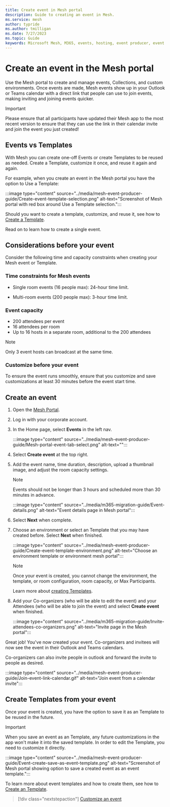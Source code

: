 ```yaml
---
title: Create event in Mesh portal
description: Guide to creating an event in Mesh.
ms.service: mesh
author: typride
ms.author: tmilligan
ms.date: 7/27/2023
ms.topic: Guide
keywords: Microsoft Mesh, M365, events, hosting, event producer, event organizer
---
```


# Create an event in the Mesh portal

Use the Mesh portal to create and manage events, Collections, and custom environments. Once events are made, Mesh events show up in your Outlook or Teams calendar with a direct link that people can use to join events, making inviting and joining events quicker.

> [!IMPORTANT]
> Please ensure that all participants have updated their Mesh app to the most recent version to ensure that they can use the link in their calendar invite and join the event you just created!

## Events vs Templates

With Mesh you can create one-off Events or create Templates to be reused as needed. Create a Template, customize it once, and reuse it again and again.

For example, when you create an event in the Mesh portal you have the option to Use a Template:

:::image type="content" source="../media/mesh-event-producer-guide/Create-event-template-selection.png" alt-text="Screenshot of Mesh portal with red box around Use a Template selection.":::

Should you want to create a template, customize, and reuse it, see how to [Create a Template](create-template.md).

Read on to learn how to create a single event.

## Considerations before your event

Consider the following time and capacity constraints when creating your Mesh event or Template.

### Time constraints for Mesh events

- Single room events (16 people max): 24-hour time limit.

- Multi-room events (200 people max): 3-hour time limit.

### Event capacity

- 200 attendees per event
- 16 attendees per room
- Up to 16 hosts in a separate room, additional to the 200 attendees

> [!NOTE]
> Only 3 event hosts can broadcast at the same time.

### Customize **before** your event

To ensure the event runs smoothly, ensure that you customize and save customizations at least 30 minutes before the event start time.

## Create an event

1. Open the [Mesh Portal](https://portal.mesh.microsoft.com/).

1. Log in with your corporate account.

1. In the Home page, select **Events** in the left nav.

    :::image type="content" source="../media/mesh-event-producer-guide/Mesh-portal-event-tab-select.png" alt-text="":::

1. Select **Create event** at the top right.

1. Add the event name, time duration, description, upload a thumbnail image, and adjust the room capacity settings.

    > [!NOTE]
    > Events should not be longer than 3 hours and scheduled more than 30 minutes in advance.

    :::image type="content" source="../media/m365-migration-guide/Event-details.png" alt-text="Event details page in Mesh portal":::

1. Select **Next** when complete.
1. Choose an environment or select an Template that you may have created before. Select **Next** when finished.

    :::image type="content" source="../media/mesh-event-producer-guide/Create-event-template-environment.png" alt-text="Choose an environment template or environment mesh portal":::

    > [!NOTE]
    > Once your event is created, you cannot change the environment, the template, or room configuration, room capacity, or Max Participants.

    Learn more about [creating Templates](create-template.md).

1. Add your Co-organizers (who will be able to edit the event) and your Attendees (who will be able to join the event) and select **Create event** when finished.

    :::image type="content" source="../media/m365-migration-guide/Invite-attendees-co-organizers.png" alt-text="Invite page in the Mesh portal":::

Great job! You've now created your event. Co-organizers and invitees will now see the event in their Outlook and Teams calendars.

Co-organizers can also invite people in outlook and forward the invite to people as desired.

:::image type="content" source="../media/mesh-event-producer-guide/Join-event-link-calendar.gif" alt-text="Join event from a calendar invite":::

## Create Templates from your event

Once your event is created, you have the option to save it as an Template to be reused in the future.

> [!IMPORTANT]
> When you save an event as an Template, any future customizations in the app won't make it into the saved template. In order to edit the Template, you need to customize it directly.

:::image type="content" source="../media/mesh-event-producer-guide/Event-create-save-as-event-template.png" alt-text="Screenshot of Mesh portal showing option to save a created event as an event template.":::

To learn more about event templates and how to create them, see how to [Create an Template](create-template.md).

   > [!div class="nextstepaction"]
   > [Customize an event](customize-event.md)